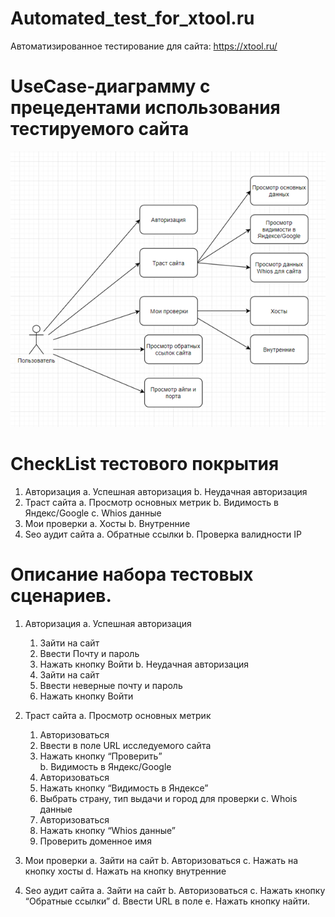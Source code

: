 # Automated_test_for_xtool.ru

Автоматизированное тестирование для сайта: https://xtool.ru/



# UseCase-диаграмму с прецедентами использования тестируемого сайта

![alt text](https://github.com/progML/Automated_test_for_xtool.ru/blob/master/UseCase.png)


# CheckList тестового покрытия
1)	Авторизация
  a.	Успешная авторизация
  b.	Неудачная авторизация
2)	Траст сайта
  a.	Просмотр основных метрик
  b.	Видимость в Яндекс/Google
  c.	Whios данные
3)	Мои проверки
  a.	Хосты
  b.	Внутренние
4)	Seo аудит сайта
  a.	Обратные ссылки
  b.	Проверка валидности IP


# Описание набора тестовых сценариев.
1.	Авторизация
  a.	Успешная авторизация
    1.	Зайти на сайт
    2.	Ввести Почту и пароль
    3.	Нажать кнопку Войти
  b.	Неудачная авторизация
    1.	Зайти на сайт
    2.	Ввести неверные почту и пароль
    3.	Нажать кнопку Войти


2.	Траст сайта
  a.	Просмотр основных метрик
    1. Авторизоваться 
    2. Ввести в поле URL исследуемого сайта 
    3. Нажать кнопку “Проверить”   
  b.	Видимость в Яндекс/Google
    1. Авторизоваться 
    2. Нажать кнопку “Видимость в Яндексе” 
    3. Выбрать страну, тип выдачи и город для проверки
  c.	Whois данные 
    1. Авторизоваться 
    2. Нажать кнопку “Whios данные” 
    3. Проверить доменное имя


3.	Мои проверки
  a.	Зайти на сайт
  b.	Авторизоваться 
  c.	Нажать на кнопку хосты
  d.	Нажать на кнопку внутренние

4.	Seo аудит сайта
  a.	Зайти на сайт
  b.	Авторизоваться 
  c.	Нажать кнопку “Обратные ссылки”
  d.	Ввести URL в поле
  e.	Нажать кнопку найти.
